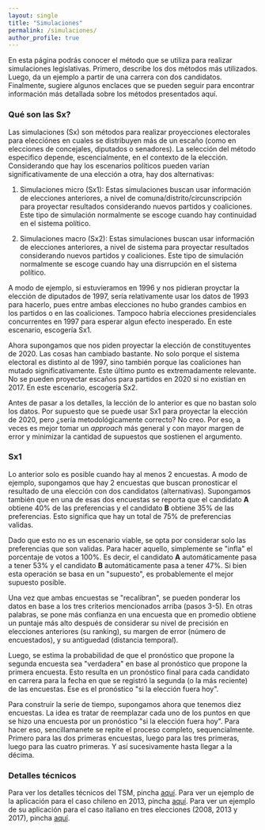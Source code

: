 ```yaml
---
layout: single
title: "Simulaciones"
permalink: /simulaciones/
author_profile: true
---
```


En esta página podrás conocer el método que se utiliza para realizar simulaciones legislativas. Primero, describe los dos métodos más utilizados. Luego, da un ejemplo a partir de una carrera con dos candidatos. Finalmente, sugiere algunos enclaces que se pueden seguir para encontrar información más detallada sobre los métodos presentados aquí.


### Qué son las Sx?

Las simulaciones (Sx) son métodos para realizar proyecciones electorales para elecciónes en cuales se distribuyen más de un escaño (como en elecciones de concejales, diputados o senadores). La selección del método especifico depende, escencialmente, en el contexto de la elección. Considerando que hay los escenarios políticos pueden varían significativamente de una elección a otra, hay dos alternativas:

1. Simulaciones micro (Sx1): Estas simulaciones buscan usar información de elecciones anteriores, a nivel de comuna/distrito/circunscripción para proyectar resultados considerando nuevos partidos y coaliciones. Este tipo de simulación normalmente se escoge cuando hay continuidad en el sistema político.

2. Simulaciones macro (Sx2): Estas simulaciones buscan usar información de elecciones anteriores, a nivel de sistema para proyectar resultados considerando nuevos partidos y coaliciones. Este tipo de simulación normalmente se escoge cuando hay una disrrupción en el sistema político.

A modo de ejemplo, si estuvieramos en 1996 y nos pidieran proyctar la elección de diputados de 1997, sería relativamente usar los datos de 1993 para hacerlo, pues entre ambas elecciones no hubo grandes cambios en los partidos o en las coaliciones. Tampoco habría elecciones presidenciales concurrentes en 1997 para esperar algun efecto inesperado. En este escenario, escogería Sx1.

Ahora supongamos que nos piden proyectar la elección de constituyentes de 2020. Las cosas han cambiado bastante. No solo porque el sistema electoral es distinto al de 1997, sino también porque las coaliciones han mutado significativamente. Este último punto es extremadamente relevante. No se pueden proyectar escaños para partidos en 2020 si no existían en 2017. En este escenario, escogería Sx2.

Antes de pasar a los detalles, la lección de lo anterior es que no bastan solo los datos. Por supuesto que se puede usar Sx1 para proyectar la elección de 2020, pero ¿sería metodológicamente correcto? No creo. Por eso, a veces es mejor tomar un *approach* más general y con mayor margen de error y minimizar la cantidad de supuestos que sostienen el argumento.


### Sx1

Lo anterior solo es posible cuando hay al menos 2 encuestas. A modo de ejemplo, supongamos que hay 2 encuestas que buscan pronosticar el resultado de una elección con dos candidatos (alternativas). Supongamos también que en una de esas dos encuestas se reporta que el candidato **A** obtiene 40% de las preferencias y el candidato **B** obtiene 35% de las preferencias. Esto significa que hay un total de 75% de preferencias validas.

Dado que esto no es un escenario viable, se opta por considerar solo las preferencias que son validas. Para hacer aquello, simplemente se "infla" el porcentaje de votos a 100%. Es decir, el candidato **A** automáticamente pasa a tener 53% y el candidato **B** automáticamente pasa a tener 47%. Si bien esta operación se basa en un "supuesto", es probablemente el mejor supuesto posible.

Una vez que ambas encuestas se "recalibran", se pueden ponderar los datos en base a los tres criterios mencionados arriba (pasos 3-5). En otras palabras, se pone más confianza en una encuesta que en promedio obtiene un puntaje más alto después de considerar su nivel de precisión en elecciones anteriores (su ranking), su margen de error (número de encuestados), y su antiguedad (distancia temporal).

Luego, se estima la probabilidad de que el pronóstico que propone la segunda encuesta sea "verdadera" en base al pronóstico que propone la primera encuesta. Esto resulta en un pronóstico final para cada candidato en carrera para la fecha en que se registró la segunda (o la más reciente) de las encuestas. Ese es el pronóstico "si la elección fuera hoy".

Para construir la serie de tiempo, supongamos ahora que tenemos diez encuestas. La idea es tratar de reemplazar cada uno de los puntos en que se hizo una encuesta por un pronóstico "si la elección fuera hoy". Para hacer eso, sencillamanete se repite el proceso completo, sequencialmente. Primero para las dos primeras encuestas, luego para las tres primeras, luego para las cuatro primeras. Y así sucesivamente hasta llegar a la décima.


### Detalles técnicos

Para ver los detalles técnicos del TSM, pincha [aquí](https://www.researchgate.net/publication/339442677_A_two-stage_model_to_forecast_elections_in_new_democracies). Para ver un ejemplo de la aplicación para el caso chileno en 2013, pincha [aquí](https://www.researchgate.net/publication/339677130_Electoral_forecasting_and_public_opinion_tracking_in_Latin_America_An_application_to_Chile). Para ver un ejemplo de su aplicación para el caso italiano en tres elecciones (2008, 2013 y 2017), pincha [aquí](https://www.researchgate.net/publication/336312679_Forecasting_elections_in_Italy).
